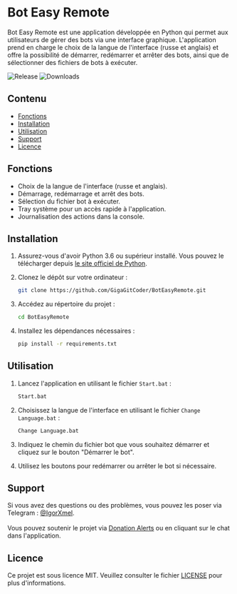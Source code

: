 # Bot Easy Remote

Bot Easy Remote est une application développée en Python qui permet aux utilisateurs de gérer des bots via une interface graphique. L'application prend en charge le choix de la langue de l'interface (russe et anglais) et offre la possibilité de démarrer, redémarrer et arrêter des bots, ainsi que de sélectionner des fichiers de bots à exécuter.

![Release](https://img.shields.io/github/v/release/GigaGitCoder/BotEasyRemote) ![Downloads](https://img.shields.io/github/downloads/GigaGitCoder/BotEasyRemote/total)

## Contenu

- [Fonctions](#fonctions)
- [Installation](#installation)
- [Utilisation](#utilisation)
- [Support](#support)
- [Licence](#licence)

## Fonctions

- Choix de la langue de l'interface (russe et anglais).
- Démarrage, redémarrage et arrêt des bots.
- Sélection du fichier bot à exécuter.
- Tray système pour un accès rapide à l'application.
- Journalisation des actions dans la console.

## Installation

1. Assurez-vous d'avoir Python 3.6 ou supérieur installé. Vous pouvez le télécharger depuis [le site officiel de Python](https://www.python.org/downloads/).
2. Clonez le dépôt sur votre ordinateur :

   ```bash
   git clone https://github.com/GigaGitCoder/BotEasyRemote.git
   ```

3. Accédez au répertoire du projet :

   ```bash
   cd BotEasyRemote
   ```

4. Installez les dépendances nécessaires :

   ```bash
   pip install -r requirements.txt
   ```

## Utilisation

1. Lancez l'application en utilisant le fichier `Start.bat` :

   ```bash
   Start.bat
   ```

2. Choisissez la langue de l'interface en utilisant le fichier `Change Language.bat` :

   ```bash
   Change Language.bat
   ```

3. Indiquez le chemin du fichier bot que vous souhaitez démarrer et cliquez sur le bouton "Démarrer le bot".
4. Utilisez les boutons pour redémarrer ou arrêter le bot si nécessaire.

## Support

Si vous avez des questions ou des problèmes, vous pouvez les poser via Telegram : [@IgorXmel](https://t.me/IgorXmel). <br>
<br>
Vous pouvez soutenir le projet via [Donation Alerts](https://www.donationalerts.com/r/ava_channel_live) ou en cliquant sur le chat dans l'application.

## Licence

Ce projet est sous licence MIT. Veuillez consulter le fichier [LICENSE](LICENSE) pour plus d'informations.